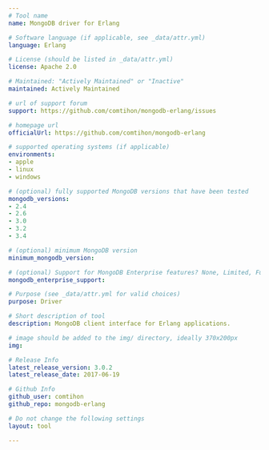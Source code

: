 ```yaml
---
# Tool name
name: MongoDB driver for Erlang

# Software language (if applicable, see _data/attr.yml)
language: Erlang

# License (should be listed in _data/attr.yml)
license: Apache 2.0

# Maintained: "Actively Maintained" or "Inactive"
maintained: Actively Maintained

# url of support forum
support: https://github.com/comtihon/mongodb-erlang/issues

# homepage url
officialUrl: https://github.com/comtihon/mongodb-erlang

# supported operating systems (if applicable)
environments:
- apple
- linux
- windows

# (optional) fully supported MongoDB versions that have been tested
mongodb_versions:
- 2.4
- 2.6
- 3.0
- 3.2
- 3.4

# (optional) minimum MongoDB version
minimum_mongodb_version:

# (optional) Support for MongoDB Enterprise features? None, Limited, Full
mongodb_enterprise_support: 

# Purpose (see _data/attr.yml for valid choices)
purpose: Driver

# Short description of tool
description: MongoDB client interface for Erlang applications.

# image should be added to the img/ directory, ideally 370x200px
img: 

# Release Info
latest_release_version: 3.0.2
latest_release_date: 2017-06-19

# Github Info
github_user: comtihon
github_repo: mongodb-erlang

# Do not change the following settings
layout: tool

---
```

